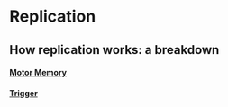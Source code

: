 # Replication

## How replication works: a breakdown

#### [Motor Memory](/learning/memory/motor.md)

#### [Trigger](/learning/stimulus/trigger.md)